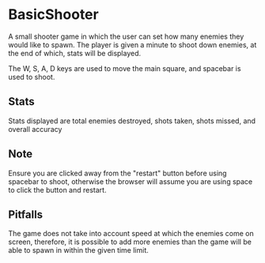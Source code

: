 # BasicShooter
A small shooter game in which the user can set how many enemies they would like to spawn. 
The player is given a minute to shoot down enemies, at the end of which, stats will be displayed.

The W, S, A, D keys are used to move the main square, and spacebar is used to shoot.

## Stats
Stats displayed are total enemies destroyed, shots taken, shots missed, and overall accuracy

## Note
Ensure you are clicked away from the "restart" button before using spacebar to shoot, otherwise the browser will assume
you are using space to click the button and restart.

## Pitfalls
The game does not take into account speed at which the enemies come on screen, therefore, it is possible to add more enemies than the 
game will be able to spawn in within the given time limit. 

